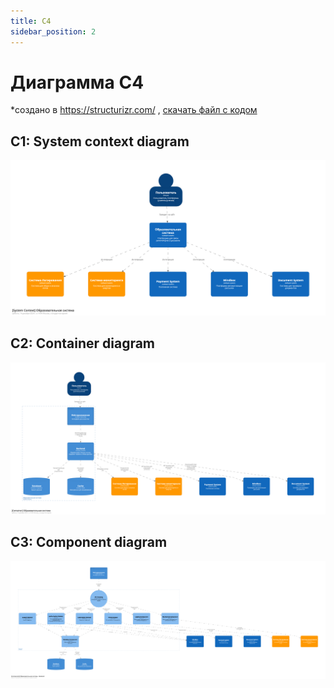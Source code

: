 ```yaml
---
title: C4
sidebar_position: 2
---
```


# Диаграмма C4

*создано в https://structurizr.com/ , [скачать файл с кодом](c4.dsl)

## C1: System context diagram

![alt text](image.png)

## C2: Container diagram

![alt text](image-1.png)

## C3: Component diagram

![alt text](image-2.png)


